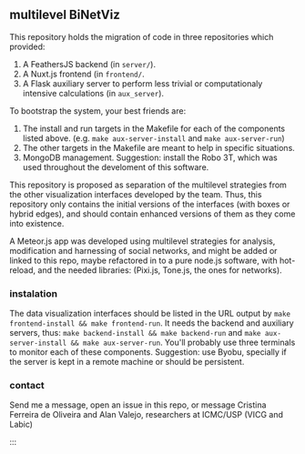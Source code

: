 ## multilevel BiNetViz
This repository holds the migration of code in three repositories which provided:
1. A FeathersJS backend (in `server/`).
2. A Nuxt.js frontend (in `frontend/`.
3. A Flask auxiliary server to perform less trivial or computationaly intensive calculations (in `aux_server`).


To bootstrap the system, your best friends are:
1. The install and run targets in the Makefile for each of the components listed above.  (e.g. `make aux-server-install` and `make aux-server-run`)
2. The other targets in the Makefile are meant to help in specific situations.
3. MongoDB management. Suggestion: install the Robo 3T, which was used throughout the develoment of this software.


This repository is proposed as separation of the multilevel strategies from the other visualization interfaces
developed by the team.
Thus, this repository only contains the initial versions of the interfaces (with boxes or hybrid edges),
and should contain enhanced versions of them as they come into existence.

A Meteor.js app was developed using multilevel strategies for analysis, modification and harnessing of social networks,
and might be added or linked to this repo, maybe refactored in to a pure node.js software, with hot-reload, and the needed
libraries: (Pixi.js, Tone.js, the ones for networks).


### instalation
The data visualization interfaces should be listed in the URL output by `make frontend-install && make frontend-run`.
It needs the backend and auxiliary servers, thus: `make backend-install && make backend-run` and `make aux-server-install && make aux-server-run`.
You'll probably use three terminals to monitor each of these components.
Suggestion: use Byobu, specially if the server is kept in a remote machine or should be persistent.


### contact
Send me a message, open an issue in this repo,
or message Cristina Ferreira de Oliveira and Alan Valejo,
researchers at ICMC/USP (VICG and Labic)

:::
